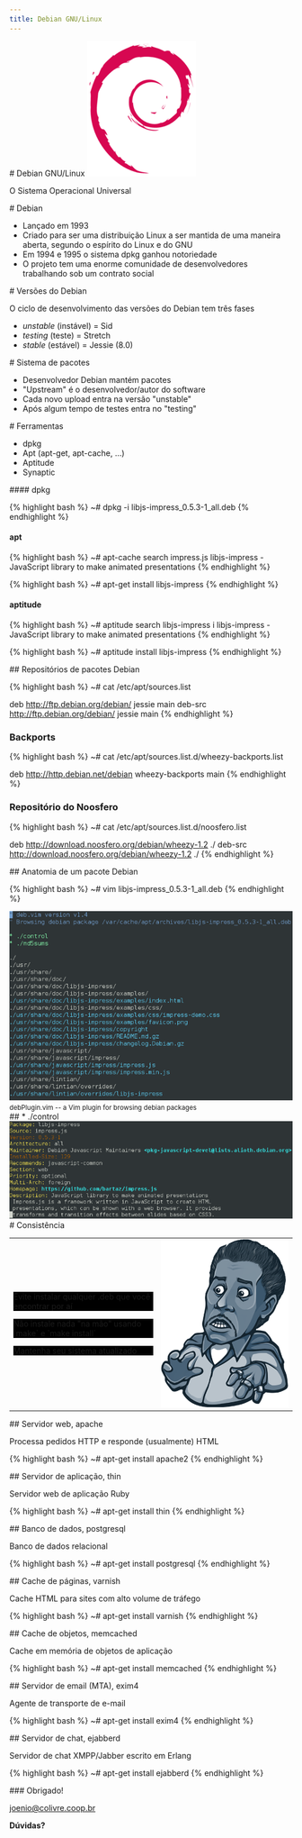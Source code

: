```yaml
---
title: Debian GNU/Linux
---
```


<section>
# Debian GNU/Linux
<img src="files/debian.png" style="background: white" />

O Sistema Operacional Universal
</section>

<section data-background="/slides/files/backgrounds/debian-lines.png">
# Debian

* Lançado em 1993
* Criado para ser uma distribuição Linux a ser mantida de uma maneira aberta, segundo o espírito do Linux e do GNU
* Em 1994 e 1995 o sistema dpkg ganhou notoriedade
* O projeto tem uma enorme comunidade de desenvolvedores trabalhando sob um contrato social
</section>

<section data-background="/slides/files/backgrounds/debian-lines.png" data-theme="sky">
# Versões do Debian

O ciclo de desenvolvimento das versões do Debian tem três fases

* _unstable_ (instável) = Sid
* _testing_ (teste) = Stretch
* _stable_ (estável) = Jessie (8.0)
</section>

<section data-background="/slides/files/backgrounds/debian-lines.png">
# Sistema de pacotes

* Desenvolvedor Debian mantém pacotes
* "Upstream" é o desenvolvedor/autor do software
* Cada novo upload entra na versão "unstable"
* Após algum tempo de testes entra no "testing"
</section>

<section data-background="/slides/files/backgrounds/debian-lines.png">
# Ferramentas

* dpkg
* Apt (apt-get, apt-cache, ...)
* Aptitude
* Synaptic
</section>

<section data-background="/slides/files/backgrounds/debian-lines.png">
#### dpkg

{% highlight bash %}
~# dpkg -i libjs-impress_0.5.3-1_all.deb
{% endhighlight %}

#### apt

{% highlight bash %}
~# apt-cache search impress.js
libjs-impress - JavaScript library to make animated presentations
{% endhighlight %}

{% highlight bash %}
~# apt-get install libjs-impress
{% endhighlight %}

#### aptitude

{% highlight bash %}
~# aptitude search libjs-impress
i libjs-impress - JavaScript library to make animated presentations
{% endhighlight %}

{% highlight bash %}
~# aptitude install libjs-impress
{% endhighlight %}

</section>

<section data-background="/slides/files/backgrounds/debian-lines.png">
## Repositórios de pacotes Debian

{% highlight bash %}
~# cat /etc/apt/sources.list

deb http://ftp.debian.org/debian/ jessie main
deb-src http://ftp.debian.org/debian/ jessie main
{% endhighlight %}

### Backports

{% highlight bash %}
~# cat /etc/apt/sources.list.d/wheezy-backports.list

deb http://http.debian.net/debian wheezy-backports main
{% endhighlight %}

### Repositório do Noosfero

{% highlight bash %}
~# cat /etc/apt/sources.list.d/noosfero.list

deb http://download.noosfero.org/debian/wheezy-1.2 ./
deb-src http://download.noosfero.org/debian/wheezy-1.2 ./
{% endhighlight %}
</section>

<section data-background="/slides/files/backgrounds/debian-lines.png">
## Anatomia de um pacote Debian

{% highlight bash %}
~# vim libjs-impress_0.5.3-1_all.deb
{% endhighlight %}

<img src="files/screenshots/deb-vim.png" />
<small>debPlugin.vim -- a Vim plugin for browsing debian packages</small>
</section>

<section data-background="/slides/files/backgrounds/debian-lines.png">
## * ./control

<img src="files/screenshots/libjs-impress-deb-control.png" />
</section>

<section data-background="/slides/files/backgrounds/wheezy-packages-graph.png">
# Consistência

<table><tr>
<td style="vertical-align: middle">
<p class="fragment" style="background: black">Evite instalar qualquer .deb que você encontrar por aí</p>
<p class="fragment" style="background: black">Não instale nada "na mão" usando `make` e `make install`</p>
<p class="fragment" style="background: black">Mantenha seu sistema atualizado</p>
</td>
<td>
<img src="/slides/files/stickers/screamin-jay-hawkins.png" style="border:0;background:none"/>
</td>
</tr></table>
</section>

<section data-background="/slides/files/backgrounds/debian-lines.png">
## Servidor web, apache

Processa pedidos HTTP e responde (usualmente) HTML

{% highlight bash %}
~# apt-get install apache2
{% endhighlight %}
</section>

<section data-background="/slides/files/backgrounds/debian-lines.png">
## Servidor de aplicação, thin

Servidor web de aplicação Ruby

{% highlight bash %}
~# apt-get install thin
{% endhighlight %}
</section>

<section data-background="/slides/files/backgrounds/debian-lines.png">
## Banco de dados, postgresql

Banco de dados relacional

{% highlight bash %}
~# apt-get install postgresql
{% endhighlight %}
</section>

<section data-background="/slides/files/backgrounds/debian-lines.png">
## Cache de páginas, varnish

Cache HTML para sites com alto volume de tráfego

{% highlight bash %}
~# apt-get install varnish
{% endhighlight %}
</section>

<section data-background="/slides/files/backgrounds/debian-lines.png">
## Cache de objetos, memcached

Cache em memória de objetos de aplicação

{% highlight bash %}
~# apt-get install memcached
{% endhighlight %}
</section>

<section data-background="/slides/files/backgrounds/debian-lines.png">
## Servidor de email (MTA), exim4

Agente de transporte de e-mail

{% highlight bash %}
~# apt-get install exim4
{% endhighlight %}
</section>

<section data-background="/slides/files/backgrounds/debian-lines.png">
## Servidor de chat, ejabberd

Servidor de chat XMPP/Jabber escrito em Erlang

{% highlight bash %}
~# apt-get install ejabberd
{% endhighlight %}
</section>

<section data-background="#c4a000">
### Obrigado!

joenio@colivre.coop.br

**Dúvidas?**
</section>
